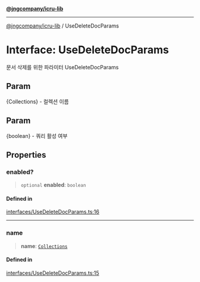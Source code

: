 [**@jngcompany/icru-lib**](../README.md)

***

[@jngcompany/icru-lib](../globals.md) / UseDeleteDocParams

# Interface: UseDeleteDocParams

문서 삭제를 위한 파라미터
 UseDeleteDocParams

## Param

{Collections} - 컬렉션 이름

## Param

{boolean} - 쿼리 활성 여부

## Properties

### enabled?

> `optional` **enabled**: `boolean`

#### Defined in

[interfaces/UseDeleteDocParams.ts:16](https://github.com/jngcompany/icru-lib/blob/463893065235bd00666c18bdf483558e3b5f75c6/src/interfaces/UseDeleteDocParams.ts#L16)

***

### name

> **name**: [`Collections`](../enumerations/Collections.md)

#### Defined in

[interfaces/UseDeleteDocParams.ts:15](https://github.com/jngcompany/icru-lib/blob/463893065235bd00666c18bdf483558e3b5f75c6/src/interfaces/UseDeleteDocParams.ts#L15)
